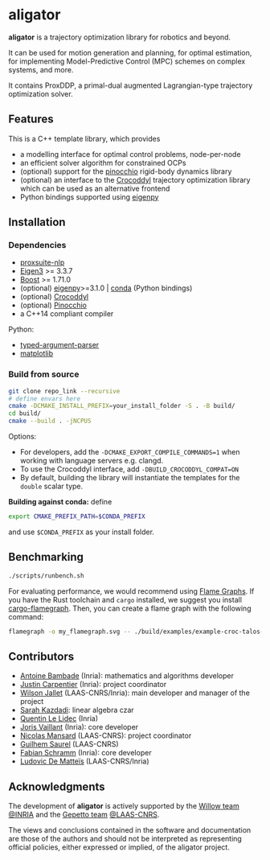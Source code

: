 # aligator

**aligator** is a trajectory optimization library for robotics and beyond.

It can be used for motion generation and planning, for optimal estimation, for implementing Model-Predictive Control (MPC) schemes on complex systems, and more.

It contains ProxDDP, a primal-dual augmented Lagrangian-type trajectory optimization solver.

## Features

This is a C++ template library, which provides

* a modelling interface for optimal control problems, node-per-node
* an efficient solver algorithm for constrained OCPs
* (optional) support for the [pinocchio](https://github.com/stack-of-tasks/pinocchio) rigid-body dynamics library
* (optional) an interface to the [Crocoddyl](https://github.com/loco-3d/crocoddyl) trajectory optimization library which can be used as an alternative frontend
* Python bindings supported using [eigenpy](https://github.com/stack-of-tasks/eigenpy)

## Installation

### Dependencies

* [proxsuite-nlp](https://github.com/Simple-Robotics/proxsuite-nlp.git)
* [Eigen3](https://eigen.tuxfamily.org) >= 3.3.7
* [Boost](https://www.boost.org) >= 1.71.0
* (optional) [eigenpy](https://github.com/stack-of-tasks/eigenpy)>=3.1.0 | [conda](https://anaconda.org/conda-forge/eigenpy) (Python bindings)
* (optional) [Crocoddyl](https://github.com/loco-3d/crocoddyl)
* (optional) [Pinocchio](https://github.com/stack-of-tasks/eigenpy)
* a C++14 compliant compiler

Python:

* [typed-argument-parser](https://github.com/swansonk14/typed-argument-parser)
* [matplotlib](https://matplotlib.org)

### Build from source

```bash
git clone repo_link --recursive
# define envars here
cmake -DCMAKE_INSTALL_PREFIX=your_install_folder -S . -B build/
cd build/
cmake --build . -jNCPUS
```

Options:

* For developers, add the `-DCMAKE_EXPORT_COMPILE_COMMANDS=1` when working with language servers e.g. clangd.
* To use the Crocoddyl interface, add `-DBUILD_CROCODDYL_COMPAT=ON`
* By default, building the library will instantiate the templates for the `double` scalar type.

**Building against conda:** define

```bash
export CMAKE_PREFIX_PATH=$CONDA_PREFIX
```

and use `$CONDA_PREFIX` as your install folder.

## Benchmarking

```bash
./scripts/runbench.sh
```

For evaluating performance, we would recommend using [Flame Graphs](https://github.com/brendangregg/FlameGraph).
If you have the Rust toolchain and `cargo` installed, we suggest you install [cargo-flamegraph](https://github.com/flamegraph-rs/flamegraph). Then, you can create a flame graph with the following command:

```bash
flamegraph -o my_flamegraph.svg -- ./build/examples/example-croc-talos-arm
```

## Contributors

* [Antoine Bambade](https://bambade.github.io/) (Inria): mathematics and algorithms developer
* [Justin Carpentier](https://jcarpent.github.io/) (Inria): project coordinator
* [Wilson Jallet](https://manifoldfr.github.io/) (LAAS-CNRS/Inria): main developer and manager of the project
* [Sarah Kazdadi](https://github.com/sarah-ek/): linear algebra czar
* [Quentin Le Lidec](https://quentinll.github.io/) (Inria)
* [Joris Vaillant](https://github.com/jorisv) (Inria): core developer
* [Nicolas Mansard](https://gepettoweb.laas.fr/index.php/Members/NicolasMansard) (LAAS-CNRS): project coordinator
* [Guilhem Saurel](https://github.com/nim65s) (LAAS-CNRS)
* [Fabian Schramm](https://github.com/fabinsch) (Inria): core developer
* [Ludovic De Matteïs](https://github.com/LudovicDeMatteis) (LAAS-CNRS/Inria)

## Acknowledgments

The development of **aligator** is actively supported by the [Willow team](https://www.di.ens.fr/willow/) [@INRIA](http://www.inria.fr) and the [Gepetto team](http://projects.laas.fr/gepetto/) [@LAAS-CNRS](http://www.laas.fr).

The views and conclusions contained in the software and documentation are those
of the authors and should not be interpreted as representing official policies,
either expressed or implied, of the aligator project.
